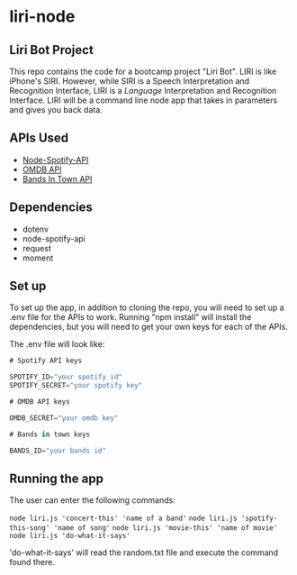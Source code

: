 # liri-node
## Liri Bot Project
This repo contains the code for a bootcamp project "Liri Bot".  LIRI is like iPhone's SIRI. However, while SIRI is a Speech Interpretation and Recognition Interface, LIRI is a _Language_ Interpretation and Recognition Interface. LIRI will be a command line node app that takes in parameters and gives you back data.

## APIs Used
* [Node-Spotify-API](https://www.npmjs.com/package/node-spotify-api)
* [OMDB API](http://www.omdbapi.com)
* [Bands In Town API](http://www.artists.bandsintown.com/bandsintown-api)

## Dependencies
* dotenv
* node-spotify-api
* request
* moment

## Set up
To set up the app, in addition to cloning the repo, you will need to set up a .env file for the APIs to work.  Running "npm install" will install the dependencies, but you will need to get your own keys for each of the APIs.

The .env file will look like:

```javascript
# Spotify API keys

SPOTIFY_ID="your spotify id"
SPOTIFY_SECRET="your spotify key"

# OMDB API keys

OMDB_SECRET="your omdb key"

# Bands in town keys

BANDS_ID="your bands id"
```

## Running the app
The user can enter the following commands:

`node liri.js 'concert-this' 'name of a band'`
`node liri.js 'spotify-this-song' 'name of song'`
`node liri.js 'movie-this' 'name of movie'`
`node liri.js 'do-what-it-says'`

'do-what-it-says' will read the random.txt file and execute the command found there.

